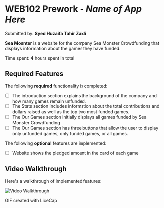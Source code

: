 # WEB102 Prework - *Name of App Here*

Submitted by: **Syed Huzaifa Tahir Zaidi**

**Sea Mosnter** is a website for the company Sea Monster Crowdfunding that displays information about the games they have funded.

Time spent: **4** hours spent in total

## Required Features

The following **required** functionality is completed:

* [ ] The introduction section explains the background of the company and how many games remain unfunded.
* [ ] The Stats section includes information about the total contributions and dollars raised as well as the top two most funded games.
* [ ] The Our Games section initially displays all games funded by Sea Monster Crowdfunding
* [ ] The Our Games section has three buttons that allow the user to display only unfunded games, only funded games, or all games.

The following **optional** features are implemented:

* [ ] Website shows the pledged amount in the card of each game

## Video Walkthrough

Here's a walkthrough of implemented features:

<img src='assets/Project.gif' title='Video Walkthrough' width='' alt='Video Walkthrough' />

<!-- Replace this with whatever GIF tool you used! -->
GIF created with LiceCap

#
